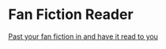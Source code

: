 Fan Fiction Reader
==================

[Past your fan fiction in and have it read to you](http://greggman.github.io/fanfictionreader)

